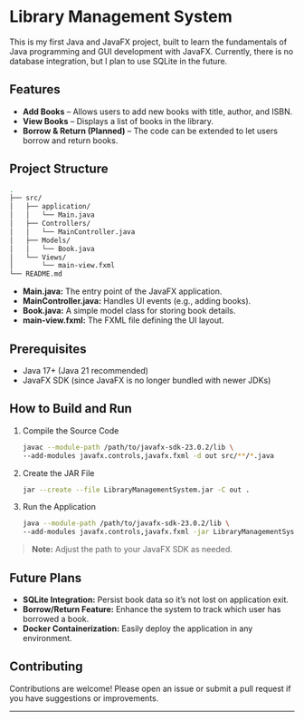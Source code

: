 # Library Management System

This is my first Java and JavaFX project, built to learn the fundamentals of Java programming and GUI development with JavaFX. Currently, there is no database integration, but I plan to use SQLite in the future.

## Features

- **Add Books** – Allows users to add new books with title, author, and ISBN.
- **View Books** – Displays a list of books in the library.
- **Borrow & Return (Planned)** – The code can be extended to let users borrow and return books.

## Project Structure

```bash
.
├── src/
│   ├── application/
│   │   └── Main.java
│   ├── Controllers/
│   │   └── MainController.java
│   ├── Models/
│   │   └── Book.java
│   └── Views/
│       └── main-view.fxml
└── README.md
```

- **Main.java:** The entry point of the JavaFX application.
- **MainController.java:** Handles UI events (e.g., adding books).
- **Book.java:** A simple model class for storing book details.
- **main-view.fxml:** The FXML file defining the UI layout.

## Prerequisites

- Java 17+ (Java 21 recommended)
- JavaFX SDK (since JavaFX is no longer bundled with newer JDKs)

## How to Build and Run

1. Compile the Source Code

    ```bash
    javac --module-path /path/to/javafx-sdk-23.0.2/lib \
    --add-modules javafx.controls,javafx.fxml -d out src/**/*.java
    ```

2. Create the JAR File

    ```bash
    jar --create --file LibraryManagementSystem.jar -C out .
    ```

3. Run the Application

    ```bash
    java --module-path /path/to/javafx-sdk-23.0.2/lib \
    --add-modules javafx.controls,javafx.fxml -jar LibraryManagementSystem.jar
    ```

> **Note:** Adjust the path to your JavaFX SDK as needed.

## Future Plans

- **SQLite Integration:** Persist book data so it’s not lost on application exit.
- **Borrow/Return Feature:** Enhance the system to track which user has borrowed a book.
- **Docker Containerization:** Easily deploy the application in any environment.

## Contributing

Contributions are welcome! Please open an issue or submit a pull request if you have suggestions or improvements.

---
